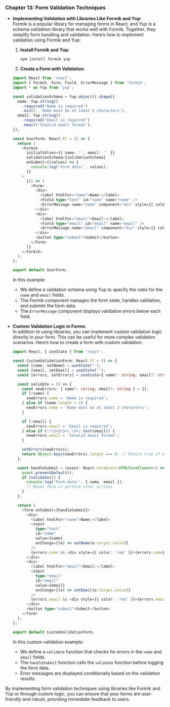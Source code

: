 ### Chapter 13: Form Validation Techniques

- **Implementing Validation with Libraries Like Formik and Yup**:  
  Formik is a popular library for managing forms in React, and Yup is a schema validation library that works well with Formik. Together, they simplify form handling and validation. Here’s how to implement validation using Formik and Yup:

  1. **Install Formik and Yup**:
     ```bash
     npm install formik yup
     ```

  2. **Create a Form with Validation**:

  ```typescript
  import React from 'react';
  import { Formik, Form, Field, ErrorMessage } from 'formik';
  import * as Yup from 'yup';

  const validationSchema = Yup.object().shape({
    name: Yup.string()
      .required('Name is required')
      .min(2, 'Name must be at least 2 characters'),
    email: Yup.string()
      .required('Email is required')
      .email('Invalid email format'),
  });

  const UserForm: React.FC = () => {
    return (
      <Formik
        initialValues={{ name: '', email: '' }}
        validationSchema={validationSchema}
        onSubmit={(values) => {
          console.log('Form data:', values);
        }}
      >
        {() => (
          <Form>
            <div>
              <label htmlFor="name">Name:</label>
              <Field type="text" id="name" name="name" />
              <ErrorMessage name="name" component="div" style={{ color: 'red' }} />
            </div>
            <div>
              <label htmlFor="email">Email:</label>
              <Field type="email" id="email" name="email" />
              <ErrorMessage name="email" component="div" style={{ color: 'red' }} />
            </div>
            <button type="submit">Submit</button>
          </Form>
        )}
      </Formik>
    );
  };

  export default UserForm;
  ```

  In this example:
  - We define a validation schema using Yup to specify the rules for the `name` and `email` fields.
  - The Formik component manages the form state, handles validation, and submits the form data.
  - The `ErrorMessage` component displays validation errors below each field.

- **Custom Validation Logic in Forms**:  
  In addition to using libraries, you can implement custom validation logic directly in your form. This can be useful for more complex validation scenarios. Here’s how to create a form with custom validation:

  ```typescript
  import React, { useState } from 'react';

  const CustomValidationForm: React.FC = () => {
    const [name, setName] = useState('');
    const [email, setEmail] = useState('');
    const [errors, setErrors] = useState<{ name?: string; email?: string }>({});

    const validate = () => {
      const newErrors: { name?: string; email?: string } = {};
      if (!name) {
        newErrors.name = 'Name is required';
      } else if (name.length < 2) {
        newErrors.name = 'Name must be at least 2 characters';
      }

      if (!email) {
        newErrors.email = 'Email is required';
      } else if (!/\S+@\S+\.\S+/.test(email)) {
        newErrors.email = 'Invalid email format';
      }

      setErrors(newErrors);
      return Object.keys(newErrors).length === 0; // Return true if no errors
    };

    const handleSubmit = (event: React.FormEvent<HTMLFormElement>) => {
      event.preventDefault();
      if (validate()) {
        console.log('Form data:', { name, email });
        // Reset form or perform other actions
      }
    };

    return (
      <form onSubmit={handleSubmit}>
        <div>
          <label htmlFor="name">Name:</label>
          <input
            type="text"
            id="name"
            value={name}
            onChange={(e) => setName(e.target.value)}
          />
          {errors.name && <div style={{ color: 'red' }}>{errors.name}</div>}
        </div>
        <div>
          <label htmlFor="email">Email:</label>
          <input
            type="email"
            id="email"
            value={email}
            onChange={(e) => setEmail(e.target.value)}
          />
          {errors.email && <div style={{ color: 'red' }}>{errors.email}</div>}
        </div>
        <button type="submit">Submit</button>
      </form>
    );
  };

  export default CustomValidationForm;
  ```

  In this custom validation example:
  - We define a `validate` function that checks for errors in the `name` and `email` fields.
  - The `handleSubmit` function calls the `validate` function before logging the form data.
  - Error messages are displayed conditionally based on the validation results.

By implementing form validation techniques using libraries like Formik and Yup or through custom logic, you can ensure that your forms are user-friendly and robust, providing immediate feedback to users.